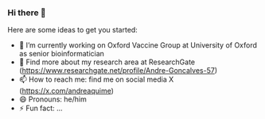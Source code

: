 ### Hi there 👋

<!--**nicolau/nicolau** is a ✨ _special_ ✨ repository because its `README.md` (this file) appears on your GitHub profile.-->

Here are some ideas to get you started:

- 🔭 I’m currently working on Oxford Vaccine Group at University of Oxford as senior bioinformatician
- 🔬 Find more about my research area at ResearchGate (https://www.researchgate.net/profile/Andre-Goncalves-57)
- 📫 How to reach me: find me on social media X (https://x.com/andreaquime)
- 😄 Pronouns: he/him
- ⚡ Fun fact: ...

<!-- - 👯 I’m looking to collaborate on -->

<!--![Andre NA Goncalves GitHub stats](https://github-readme-stats.vercel.app/api?username=nicolau&show_icons=true&theme=transparent) [![Top Langs](https://github-readme-stats.vercel.app/api/top-langs/?username=nicolau&layout=compact)](https://github.com/anuraghazra/github-readme-stats)-->
